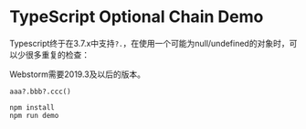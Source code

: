 TypeScript Optional Chain Demo
===========================

Typescript终于在3.7.x中支持`?.`，在使用一个可能为null/undefined的对象时，可以少很多重复的检查：

Webstorm需要2019.3及以后的版本。

```
aaa?.bbb?.ccc()
```

```
npm install
npm run demo
```
